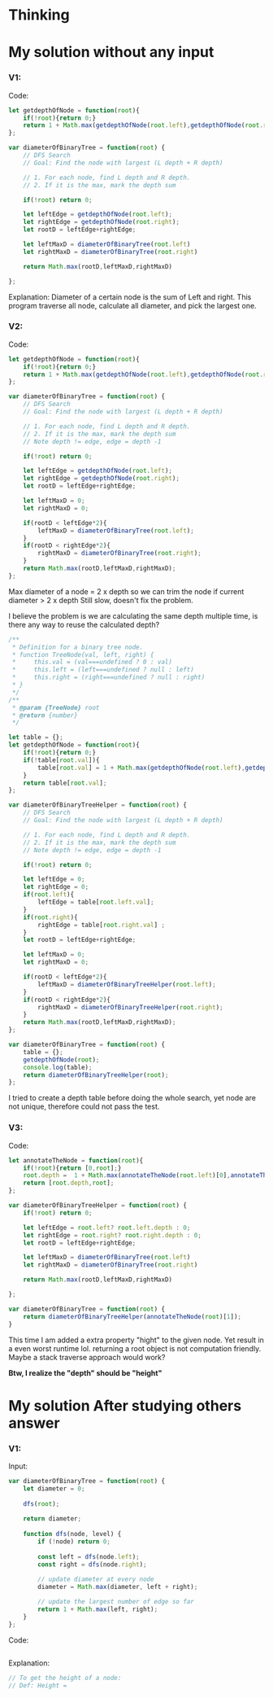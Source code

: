 # Thinking



# My solution without any input

### V1:
Code:
```js
let getdepthOfNode = function(root){
    if(!root){return 0;}
    return 1 + Math.max(getdepthOfNode(root.left),getdepthOfNode(root.right));
};

var diameterOfBinaryTree = function(root) {
    // DFS Search
    // Goal: Find the node with largest (L depth + R depth)

    // 1. For each node, find L depth and R depth.
    // 2. If it is the max, mark the depth sum

    if(!root) return 0;

    let leftEdge = getdepthOfNode(root.left);
    let rightEdge = getdepthOfNode(root.right);
    let rootD = leftEdge+rightEdge;

    let leftMaxD = diameterOfBinaryTree(root.left)
    let rightMaxD = diameterOfBinaryTree(root.right)

    return Math.max(rootD,leftMaxD,rightMaxD)

};

```
Explanation:
Diameter of a certain node is the sum of Left and right.
This program traverse all node, calculate all diameter, and pick the largest one. 

### V2:
Code:
```js
let getdepthOfNode = function(root){
    if(!root){return 0;}
    return 1 + Math.max(getdepthOfNode(root.left),getdepthOfNode(root.right));
};

var diameterOfBinaryTree = function(root) {
    // DFS Search
    // Goal: Find the node with largest (L depth + R depth)

    // 1. For each node, find L depth and R depth.
    // 2. If it is the max, mark the depth sum
    // Note depth != edge, edge = depth -1

    if(!root) return 0;

    let leftEdge = getdepthOfNode(root.left);
    let rightEdge = getdepthOfNode(root.right);
    let rootD = leftEdge+rightEdge;

    let leftMaxD = 0;
    let rightMaxD = 0;

    if(rootD < leftEdge*2){
        leftMaxD = diameterOfBinaryTree(root.left);
    }
    if(rootD < rightEdge*2){
        rightMaxD = diameterOfBinaryTree(root.right);
    }
    return Math.max(rootD,leftMaxD,rightMaxD);
};

```
Max diameter of a node = 2 x depth
so we can trim the node if current diameter > 2 x depth 
Still slow, doesn't fix the problem.

I believe the problem is we are calculating the same depth multiple time, is there any way to reuse the calculated depth?

```js
/**
 * Definition for a binary tree node.
 * function TreeNode(val, left, right) {
 *     this.val = (val===undefined ? 0 : val)
 *     this.left = (left===undefined ? null : left)
 *     this.right = (right===undefined ? null : right)
 * }
 */
/**
 * @param {TreeNode} root
 * @return {number}
 */

let table = {};
let getdepthOfNode = function(root){
    if(!root){return 0;}
    if(!table[root.val]){
        table[root.val] = 1 + Math.max(getdepthOfNode(root.left),getdepthOfNode(root.right));
    }
    return table[root.val];
};

var diameterOfBinaryTreeHelper = function(root) {
    // DFS Search
    // Goal: Find the node with largest (L depth + R depth)

    // 1. For each node, find L depth and R depth.
    // 2. If it is the max, mark the depth sum
    // Note depth != edge, edge = depth -1

    if(!root) return 0;

    let leftEdge = 0;
    let rightEdge = 0;
    if(root.left){
        leftEdge = table[root.left.val];
    }
    if(root.right){
        rightEdge = table[root.right.val] ;
    }
    let rootD = leftEdge+rightEdge;

    let leftMaxD = 0;
    let rightMaxD = 0;

    if(rootD < leftEdge*2){
        leftMaxD = diameterOfBinaryTreeHelper(root.left);
    }
    if(rootD < rightEdge*2){
        rightMaxD = diameterOfBinaryTreeHelper(root.right);
    }
    return Math.max(rootD,leftMaxD,rightMaxD);
};

var diameterOfBinaryTree = function(root) {
    table = {};
    getdepthOfNode(root);
    console.log(table);
    return diameterOfBinaryTreeHelper(root);
};
```
I tried to create a depth table before doing the whole search, yet node are not unique, therefore could not pass the test.


### V3:
Code:
```js
let annotateTheNode = function(root){
    if(!root){return [0,root];}
    root.depth =  1 + Math.max(annotateTheNode(root.left)[0],annotateTheNode(root.right)[0]);
    return [root.depth,root];
};

var diameterOfBinaryTreeHelper = function(root) {
    if(!root) return 0;

    let leftEdge = root.left? root.left.depth : 0;
    let rightEdge = root.right? root.right.depth : 0;
    let rootD = leftEdge+rightEdge;

    let leftMaxD = diameterOfBinaryTree(root.left)
    let rightMaxD = diameterOfBinaryTree(root.right)

    return Math.max(rootD,leftMaxD,rightMaxD)

};

var diameterOfBinaryTree = function(root) {
    return diameterOfBinaryTreeHelper(annotateTheNode(root)[1]);
}
```

This time I am  added a extra property "hight" to the given node.
Yet result in a even worst runtime lol.
returning a root object is not computation friendly.
Maybe a stack traverse approach would work?

**Btw, I realize the "depth" should be "height"**

# My solution After studying others answer

### V1: 
Input:
```js
var diameterOfBinaryTree = function(root) {
    let diameter = 0;
    
    dfs(root);
    
    return diameter;
    
    function dfs(node, level) {
        if (!node) return 0;
        
        const left = dfs(node.left);
        const right = dfs(node.right);
        
        // update diameter at every node
        diameter = Math.max(diameter, left + right);

        // update the largest number of edge so far
        return 1 + Math.max(left, right);
    }
};
```
Code:
```js

```
Explanation:

```js
// To get the height of a node:
// Def: Height = 
```